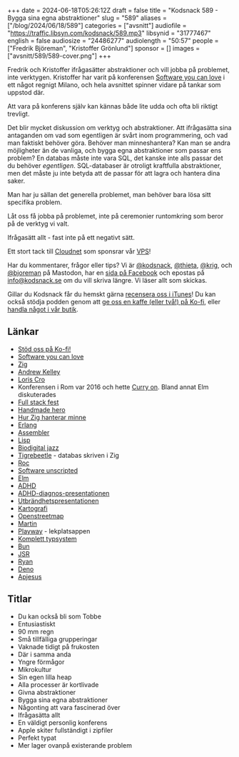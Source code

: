 +++
date = 2024-06-18T05:26:12Z
draft = false
title = "Kodsnack 589 - Bygga sina egna abstraktioner"
slug = "589"
aliases = ["/blog/2024/06/18/589"]
categories = ["avsnitt"]
audiofile = "https://traffic.libsyn.com/kodsnack/589.mp3"
libsynid = "31777467"
english = false
audiosize = "24486277"
audiolength = "50:57"
people = ["Fredrik Björeman", "Kristoffer Grönlund"]
sponsor = []
images = ["avsnitt/589/589-cover.png"]
+++

Fredrik och Kristoffer ifrågasätter abstraktioner och vill jobba på problemet, inte verktygen. Kristoffer har varit på konferensen [Software you can love](https://sycl.it/) i ett något regnigt Milano, och hela avsnittet spinner vidare på tankar som uppstod där.

Att vara på konferens själv kan kännas både lite udda och ofta bli riktigt trevligt.

Det blir mycket diskussion om verktyg och abstraktioner. Att ifrågasätta sina antaganden om vad som egentligen är svårt inom programmering, och vad man faktiskt behöver göra. Behöver man minneshantera? Kan man se andra möjligheter än de vanliga, och bygga egna abstraktioner som passar ens problem? En databas måste inte vara SQL, det kanske inte alls passar det du behöver *egentligen*. SQL-databaser är otroligt kraftfulla abstraktioner, men det måste ju inte betyda att de passar för att lagra och hantera dina saker.

Man har ju sällan det generella problemet, man behöver bara lösa sitt specifika problem.

Låt oss få jobba på problemet, inte på ceremonier runtomkring som beror på de verktyg vi valt.

Ifrågasätt allt - fast inte på ett negativt sätt.

Ett stort tack till [Cloudnet](https://www.cloudnet.se) som sponsrar vår [VPS](https://en.wikipedia.org/wiki/Virtual_private_server)!

Har du kommentarer, frågor eller tips? Vi är [@kodsnack](https://social.podsnack.se/@kodsnack), [@thieta](https://6510.nu/@thieta), [@krig](https://6510.nu/@krig), och [@bjoreman](https://toot.cafe/@bjoreman) på Mastodon, har en [sida på Facebook](https://www.facebook.com/) och epostas på [info@kodsnack.se](mailto:info@kodsnack.se) om du vill skriva längre. Vi läser allt som skickas.

Gillar du Kodsnack får du hemskt gärna [recensera oss i iTunes](https://itunes.apple.com/se/podcast/kodsnack/id561631498?l=en)! Du kan också stödja podden genom att <a href="https://ko-fi.com/kodsnack" rel="payment">ge oss en kaffe (eller två!) på Ko-fi</a>, eller [handla något i vår butik](https://shop.spreadshirt.se/kodsnack/).

## Länkar
* [Stöd oss på Ko-fi!](https://ko-fi.com/kodsnack)
* [Software you can love](https://sycl.it/)
* [Zig](https://ziglang.org/)
* [Andrew Kelley](https://andrewkelley.me/)
* [Loris Cro](https://kristoff.it/)
* Konferensen i Rom var 2016 och hette [Curry on](https://www.curry-on.org/2016/). Bland annat Elm diskuterades
* [Full stack fest](https://2019.fullstackfest.com/)
* [Handmade hero](https://handmadehero.org/)
* [Hur Zig hanterar minne](https://www.openmymind.net/learning_zig/heap_memory/)
* [Erlang](https://en.wikipedia.org/wiki/Erlang_%28programming_language%29)
* [Assembler](https://en.wikipedia.org/wiki/Assembly_language)
* [Lisp](https://en.wikipedia.org/wiki/Lisp_%28programming_language%29)
* [Biodigital jazz](https://sycl.it/agenda/day3/biodigital-jazz/)
* [Tigrebeetle](https://github.com/tigerbeetle/tigerbeetle) - databas skriven i Zig
* [Roc](https://www.roc-lang.org/)
* [Software unscripted](https://pod.link/1602572955)
* [Elm](https://en.wikipedia.org/wiki/Elm_%28programming_language%29)
* [ADHD](https://en.wikipedia.org/wiki/Attention_deficit_hyperactivity_disorder)
* [ADHD-diagnos-presentationen](https://sycl.it/agenda/day3/accessibility-tools-for-the-adhd-brain/)
* [Utbrändhetspresentationen](https://sycl.it/agenda/day3/maintaining-your-love-for-passion-projects/)
* [Kartografi](https://sv.wikipedia.org/wiki/Kartografi)
* [Openstreetmap](https://en.wikipedia.org/wiki/OpenStreetMap)
* [Martin](https://www.martingunnarsson.com/)
* [Playway](https://www.playway.app/) - lekplatsappen
* [Komplett typsystem](http://logan.tw/posts/2014/11/12/soundness-and-completeness-of-the-type-system/)
* [Bun](https://en.wikipedia.org/wiki/Bun_%28software%29)
* [JSR](https://jsr.io/#why-jsr)
* [Ryan](https://en.wikipedia.org/wiki/Ryan_Dahl)
* [Deno](https://en.wikipedia.org/wiki/Deno_%28software%29)
* [Apjesus](https://en.wikipedia.org/wiki/Ecce_Homo_%28Garc%C3%ADa_Mart%C3%ADnez_and_Gim%C3%A9nez%29)

## Titlar
* Du kan också bli som Tobbe
* Entusiastiskt
* 90 mm regn
* Små tillfälliga grupperingar
* Vaknade tidigt på frukosten
* Där i samma anda
* Yngre förmågor
* Mikrokultur
* Sin egen lilla heap
* Alla processer är kortlivade
* Givna abstraktioner
* Bygga sina egna abstraktioner
* Någonting att vara fascinerad över
* Ifrågasätta allt
* En väldigt personlig konferens
* Apple skiter fullständigt i zipfiler
* Perfekt typat
* Mer lager ovanpå existerande problem